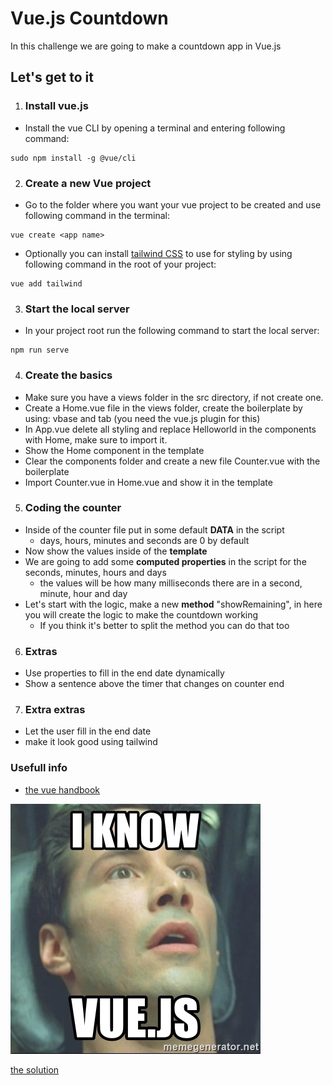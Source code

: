 # Vue.js Countdown

In this challenge we are going to make a countdown app in Vue.js

## Let's get to it

1. ### Install vue.js
- Install the vue CLI by opening a terminal and entering following command:
```text
sudo npm install -g @vue/cli
```
2. ### Create a new Vue project
- Go to the folder where you want your vue project to be created and use following command in the terminal:
```text
vue create <app name>
```

- Optionally you can install [tailwind CSS](https://tailwindcss.com/) to use for styling by using following command in the root of your project:
```text
vue add tailwind
```
3. ### Start the local server
- In your project root run the following command to start the local server:
```
npm run serve
```
4. ### Create the basics
- Make sure you have a views folder in the src directory, if not create one.
- Create a Home.vue file in the views folder, create the boilerplate by using: vbase and tab (you need the vue.js plugin for this)
- In App.vue delete all styling and replace Helloworld in the components with Home, make sure to import it.
- Show the Home component in the template
- Clear the components folder and create a new file Counter.vue with the boilerplate
- Import Counter.vue in Home.vue and show it in the template

5. ### Coding the counter
- Inside of the counter file put in some default **DATA** in the script
    - days, hours, minutes and seconds are 0 by default
- Now show the values inside of the **template**
- We are going to add some **computed properties** in the script for the seconds, minutes, hours and days
  - the values will be how many milliseconds there are in a second, minute, hour and day
- Let's start with the logic, make a new **method** "showRemaining", in here you will create the logic to make the countdown working
  - If you think it's better to split the method you can do that too
  
6. ### Extras
- Use properties to fill in the end date dynamically
- Show a sentence above the timer that changes on counter end

7. ### Extra extras
- Let the user fill in the end date
- make it look good using tailwind

### Usefull info
- [the vue handbook](https://www.freecodecamp.org/news/the-vue-handbook-a-thorough-introduction-to-vue-js-1e86835d8446/)

![I know vue.js](images/vuejs.jpeg)

[the solution](https://github.com/xandervdh/countdown-vue)
